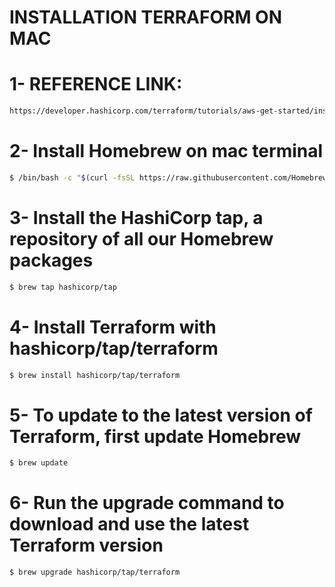 # INSTALLATION TERRAFORM ON MAC

# 1- REFERENCE LINK: 

```bash
https://developer.hashicorp.com/terraform/tutorials/aws-get-started/install-cli
```

# 2- Install Homebrew on mac terminal    

```bash
$ /bin/bash -c "$(curl -fsSL https://raw.githubusercontent.com/Homebrew/install/HEAD/install.sh)"
```

# 3- Install the HashiCorp tap, a repository of all our Homebrew packages     

```bash
$ brew tap hashicorp/tap
```

# 4- Install Terraform with hashicorp/tap/terraform

```bash
$ brew install hashicorp/tap/terraform
```

# 5- To update to the latest version of Terraform, first update Homebrew

```bash
$ brew update
```

# 6- Run the upgrade command to download and use the latest Terraform version

```bash
$ brew upgrade hashicorp/tap/terraform
```
